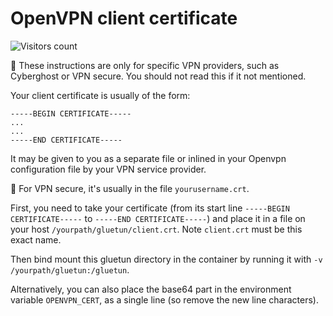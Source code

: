 # OpenVPN client certificate

![Visitors count](https://visitor-badge.laobi.icu/badge?page_id=gluetun.setup.client-certificate)

🛑 These instructions are only for specific VPN providers, such as Cyberghost or VPN secure. You should not read this if it not mentioned.

Your client certificate is usually of the form:

```pem
-----BEGIN CERTIFICATE-----
...
...
-----END CERTIFICATE-----
```

It may be given to you as a separate file or inlined in your Openvpn configuration file by your VPN service provider.

💁 For VPN secure, it's usually in the file `yourusername.crt`.

First, you need to take your certificate (from its start line `-----BEGIN CERTIFICATE-----` to `-----END CERTIFICATE-----`) and place it in a file on your host `/yourpath/gluetun/client.crt`. Note `client.crt` must be this exact name.

Then bind mount this gluetun directory in the container by running it with `-v /yourpath/gluetun:/gluetun`.

Alternatively, you can also place the base64 part in the environment variable `OPENVPN_CERT`, as a single line (so remove the new line characters).
